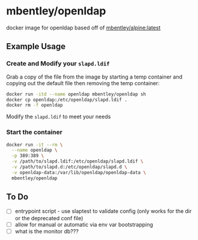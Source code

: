 # mbentley/openldap

docker image for openldap
based off of [mbentley/alpine:latest](https://github.com/mbentley/docker-base-alpine)

## Example Usage

### Create and Modify your `slapd.ldif`

Grab a copy of the file from the image by starting a temp container and copying out the default file then removing the temp container:

```bash
docker run -itd --name openldap mbentley/openldap sh
docker cp openldap:/etc/openldap/slapd.ldif .
docker rm -f openldap
```

Modify the `slapd.ldif` to meet your needs

### Start the container

```bash
docker run -it --rm \
  --name openldap \
  -p 389:389 \
  -v /path/to/slapd.ldif:/etc/openldap/slapd.ldif \
  -v /path/to/slapd.d:/etc/openldap/slapd.d \
  -v openldap-data:/var/lib/openldap/openldap-data \
  mbentley/openldap
```

## To Do

- [ ] entrypoint script - use slaptest to validate config (only works for the dir or the deprecated conf file)
- [ ]  allow for manual or automatic via env var bootstrapping
- [ ] what is the monitor db???
